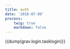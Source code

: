 ```yaml
---
title: auth
date: '2018-07-09'
process:
    twig: true
    markdown: false
---
```


{{dump(grav.login.tasklogin)}}
